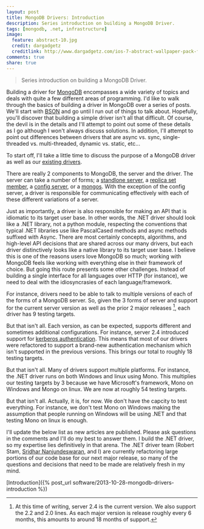 ```yaml
---
layout: post
title: MongoDB Drivers: Introduction
description: Series introduction on building a MongoDB Driver.
tags: [mongodb, .net, infrastructure]
image:
  feature: abstract-10.jpg
  credit: dargadgetz
  creditlink: http://www.dargadgetz.com/ios-7-abstract-wallpaper-pack-for-iphone-5-and-ipod-touch-retina/
comments: true
share: true
---
```


> Series introduction on building a MongoDB Driver.

Building a driver for [MongoDB](http://mongodb.org) encompasses a wide variety of topics and deals with quite a few different areas of programming.  I'd like to walk through the basics of building a driver in MongoDB over a series of posts.  We'll start with [BSON](http:bsonspec.org) and go until I run out of things to talk about.  Hopefully, you'll discover that building a simple driver isn't all that difficult.  Of course, the devil is in the details and I'll attempt to point out some of these details as I go although I won't always discuss solutions.  In addition, I'll attempt to point out differences between drivers that are async vs. sync, single-threaded vs. multi-threaded, dynamic vs. static, etc...

To start off, I'll take a little time to discuss the purpose of a MongoDB driver as well as our [existing drivers](http://docs.mongodb.org/ecosystem/drivers/).

There are really 2 components to MongoDB, the server and the driver.  The server can take a number of forms; a [standlone server](http://docs.mongodb.org/manual/reference/glossary/#term-standalone), a [replica set member](http://docs.mongodb.org/manual/core/replica-set-members/), a [config server](http://docs.mongodb.org/manual/core/sharded-cluster-config-servers/), or a [mongos](http://docs.mongodb.org/manual/reference/program/mongos/#bin.mongos).  With the exception of the config server, a driver is responsible for communicating effectively with each of these different variations of a server.  

Just as importantly, a driver is also responsible for making an API that is idiomatic to its target user base.  In other words, the .NET driver should look like a .NET library, not a python module, respecting the conventions that typical .NET libraries use like PascalCased methods and async methods suffixed with Async.  There are most certainly concepts, algorithms, and high-level API decisions that are shared across our many drivers, but each driver distinctively looks like a native library to its target user base.  I believe this is one of the reasons users love MongoDB so much; working with MongoDB feels like working with everything else in their framework of choice.  But going this route presents some other challenges.  Instead of building a single interface for all languages over HTTP (for instance), we need to deal with the idiosyncrasies of each language/framework.

For instance, drivers need to be able to talk to multiple versions of each of the forms of a MongoDB server.  So, given the 3 forms of server and support for the current server version as well as the prior 2 major releases [^1], each driver has 9 testing targets.

But that isn't all.  Each version, as can be expected, supports different and sometimes additional configurations.  For instance, server 2.4 introduced support for [kerberos authentication](http://docs.mongodb.org/manual/tutorial/control-access-to-mongodb-with-kerberos-authentication/).  This means that most of our drivers were refactored to support a brand-new authentication mechanism which isn't supported in the previous versions.  This brings our total to roughly 18 testing targets.

But that isn't all.  Many of drivers support multiple platforms.  For instance, the .NET driver runs on both Windows and linux using Mono.  This multiplies our testing targets by 3 because we have Microsoft's framework, Mono on Windows and Mongo on linux.  We are now at roughly 54 testing targets.

But that isn't all.  Actually, it is, for now.  We don't have the capcity to test everything.  For instance, we don't test Mono on Windows making the assumption that people running on Windows will be using .NET and that testing Mono on linux is enough.  

I'll update the below list as new articles are published.  Please ask questions in the comments and I'll do my best to answer them.  I build the .NET driver, so my expertise lies definitively in that arena.  The .NET driver team (Robert Stam, [Sridhar Nanjundeswaran](https://twitter.com/snanjund), and I) are currently refactoring large portions of our code base for our next major release, so many of the questions and decisions that need to be made are relatively fresh in my mind.

[Introduction]({% post_url software/2013-10-28-mongodb-drivers-introduction %})


[^1]: At this time of writing, server 2.4 is the current version. We also support the 2.2 and 2.0 lines.  As each major version is release roughly every 6 months, this amounts to around 18 months of support.